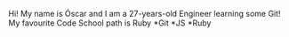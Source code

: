 Hi! My name is Óscar and I am a 27-years-old Engineer learning some Git!
My favourite Code School path is Ruby
*Git
*JS
*Ruby
